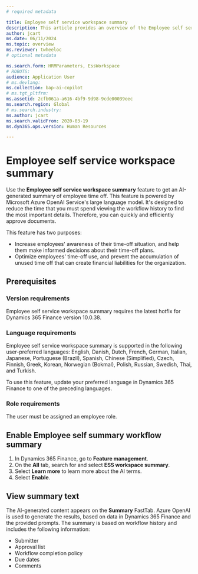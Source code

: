 ```yaml
---
# required metadata

title: Employee self service workspace summary
description: This article provides an overview of the Employee self service workspace summary feature.
author: jcart
ms.date: 06/11/2024
ms.topic: overview
ms.reviewer: twheeloc
# optional metadata

ms.search.form: HRMParameters, EssWorkspace
# ROBOTS: 
audience: Application User
# ms.devlang: 
ms.collection: bap-ai-copilot
# ms.tgt_pltfrm: 
ms.assetid: 2cfb061a-a616-4bf9-9d98-9cde00039eec
ms.search.region: Global
# ms.search.industry: 
ms.author: jcart
ms.search.validFrom: 2020-03-19
ms.dyn365.ops.version: Human Resources

---
```


# Employee self service workspace summary

Use the **Employee self service workspace summary** feature to get an AI-generated summary of employee time off. This feature is powered by Microsoft Azure OpenAI Service's large language model. It's designed to reduce the time that you must spend viewing the workflow history to find the most important details. Therefore, you can quickly and efficiently approve documents.

This feature has two purposes:

- Increase employees' awareness of their time-off situation, and help them make informed decisions about their time-off plans.
- Optimize employees' time-off use, and prevent the accumulation of unused time off that can create financial liabilities for the organization.

## Prerequisites

### Version requirements

Employee self service workspace summary requires the latest hotfix for Dynamics 365 Finance version 10.0.38.

### Language requirements

Employee self service workspace summary is supported in the following user-preferred languages: English, Danish, Dutch, French, German, Italian, Japanese, Portuguese (Brazil), Spanish, Chinese (Simplified), Czech, Finnish, Greek, Korean, Norwegian (Bokmal), Polish, Russian, Swedish, Thai, and Turkish.

To use this feature, update your preferred language in Dynamics 365 Finance to one of the preceding languages.

### Role requirements

The user must be assigned an employee role.

## Enable Employee self summary workflow summary

1. In Dynamics 365 Finance, go to **Feature management**.
1. On the **All** tab, search for and select **ESS workspace summary**.
1. Select **Learn more** to learn more about the AI terms.
1. Select **Enable**.

## View summary text

The AI-generated content appears on the **Summary** FastTab. Azure OpenAI is used to generate the results, based on data in Dynamics 365 Finance and the provided prompts. The summary is based on workflow history and includes the following information:

- Submitter
- Approval list
- Workflow completion policy
- Due dates
- Comments
